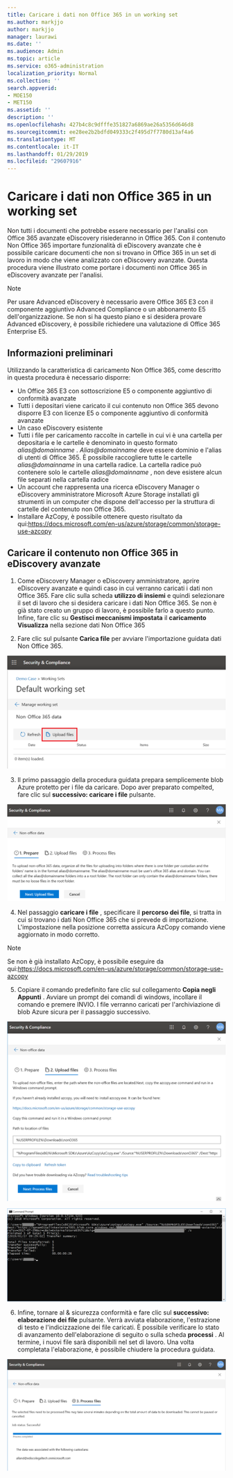 ```yaml
---
title: Caricare i dati non Office 365 in un working set
ms.author: markjjo
author: markjjo
manager: laurawi
ms.date: ''
ms.audience: Admin
ms.topic: article
ms.service: o365-administration
localization_priority: Normal
ms.collection: ''
search.appverid:
- MOE150
- MET150
ms.assetid: ''
description: ''
ms.openlocfilehash: 427b4c8c9dfffe351827a6869ae26a5356d646d8
ms.sourcegitcommit: ee28ee2b2bdfd049333c2f495d7f7780d13af4a6
ms.translationtype: MT
ms.contentlocale: it-IT
ms.lasthandoff: 01/29/2019
ms.locfileid: "29607916"
---
```

# <a name="load-non-office-365-data-into-a-working-set"></a>Caricare i dati non Office 365 in un working set

Non tutti i documenti che potrebbe essere necessario per l'analisi con Office 365 avanzate eDiscovery risiederanno in Office 365. Con il contenuto Non Office 365 importare funzionalità di eDiscovery avanzate che è possibile caricare documenti che non si trovano in Office 365 in un set di lavoro in modo che viene analizzato con eDiscovery avanzate. Questa procedura viene illustrato come portare i documenti non Office 365 in eDiscovery avanzate per l'analisi.

>[!Note]
>Per usare Advanced eDiscovery è necessario avere Office 365 E3 con il componente aggiuntivo Advanced Compliance o un abbonamento E5 dell'organizzazione. Se non si ha questo piano e si desidera provare Advanced eDiscovery, è possibile richiedere una valutazione di Office 365 Enterprise E5.

## <a name="before-you-begin"></a>Informazioni preliminari
Utilizzando la caratteristica di caricamento Non Office 365, come descritto in questa procedura è necessario disporre:
* Un Office 365 E3 con sottoscrizione E5 o componente aggiuntivo di conformità avanzate
* Tutti i depositari viene caricato il cui contenuto non Office 365 devono disporre E3 con licenze E5 o componente aggiuntivo di conformità avanzate
* Un caso eDiscovery esistente
* Tutti i file per caricamento raccolte in cartelle in cui vi è una cartella per depositaria e le cartelle è denominato in questo formato *alias@domainname* . *Alias@domainname* deve essere dominio e l'alias di utenti di Office 365. È possibile raccogliere tutte le cartelle *alias@domainname* in una cartella radice. La cartella radice può contenere solo le cartelle *alias@domainname* , non deve esistere alcun file separati nella cartella radice
* Un account che rappresenta una ricerca eDiscovery Manager o eDiscovery amministratore Microsoft Azure Storage installati gli strumenti in un computer che dispone dell'accesso per la struttura di cartelle del contenuto non Office 365.
* Installare AzCopy, è possibile ottenere questo risultato da qui:https://docs.microsoft.com/en-us/azure/storage/common/storage-use-azcopy

## <a name="upload-non-office-365-content-into-advanced-ediscovery"></a>Caricare il contenuto non Office 365 in eDiscovery avanzate
1. Come eDiscovery Manager o eDiscovery amministratore, aprire eDiscovery avanzate e quindi caso in cui verranno caricati i dati non Office 365.  Fare clic sulla scheda **utilizzo di insiemi** e quindi selezionare il set di lavoro che si desidera caricare i dati Non Office 365.  Se non è già stato creato un gruppo di lavoro, è possibile farlo a questo punto.  Infine, fare clic su **Gestisci meccanismi impostata** il **caricamento Visualizza** nella sezione dati Non Office 365

2. Fare clic sul pulsante **Carica file** per avviare l'importazione guidata dati Non Office 365.

![Caricamento dei file](../media/574f4059-4146-4058-9df3-ec97cf28d7c7.png)

3. Il primo passaggio della procedura guidata prepara semplicemente blob Azure protetto per i file da caricare.  Dopo aver preparato compelted, fare clic sul **successivo: caricare i file** pulsante.

![Non Office 365 importazione - preparazione](../media/0670a347-a578-454a-9b3d-e70ef47aec57.png)
 
4. Nel passaggio **caricare i file** , specificare il **percorso dei file**, si tratta in cui si trovano i dati Non Office 365 che si prevede di importazione.  L'impostazione nella posizione corretta assicura AzCopy comando viene aggiornato in modo corretto.

> [!NOTE]
> Se non è già installato AzCopy, è possibile eseguire da qui:https://docs.microsoft.com/en-us/azure/storage/common/storage-use-azcopy

5. Copiare il comando predefinito fare clic sul collegamento **Copia negli Appunti** . Avviare un prompt dei comandi di windows, incollare il comando e premere INVIO.  I file verranno caricati per l'archiviazione di blob Azure sicura per il passaggio successivo.

![Importazione non-Office 365 - caricamento file](../media/3ea53b5d-7f9b-4dfc-ba63-90a38c14d41a.png)

![Importazione non Office 365 - AzCopy](../media/504e2dbe-f36f-4f36-9b08-04aea85d8250.png)

6. Infine, tornare al & sicurezza conformità e fare clic sul **successivo: elaborazione dei file** pulsante.  Verrà avviata elaborazione, l'estrazione di testo e l'indicizzazione dei file caricati.  È possibile verificare lo stato di avanzamento dell'elaborazione di seguito o sulla scheda **processi** .  Al termine, i nuovi file sarà disponibili nel set di lavoro.  Una volta completata l'elaborazione, è possibile chiudere la procedura guidata.

![Importazione non-Office 365 - elaborare i file](../media/218b1545-416a-4a9f-9b25-3b70e8508f67.png)

